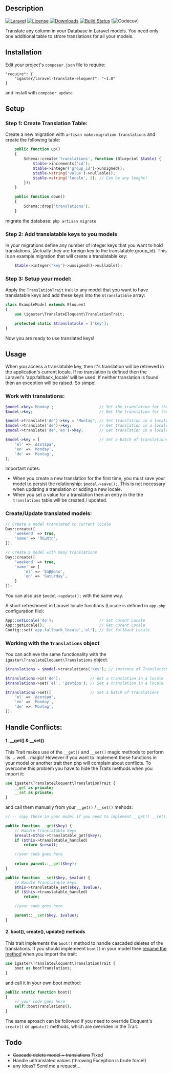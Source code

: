 ## Description
[![Laravel](https://img.shields.io/badge/Laravel-5.x-orange.svg)](http://laravel.com)
[![License](http://img.shields.io/badge/license-MIT-brightgreen.svg)](https://tldrlegal.com/license/mit-license)
[![Downloads](https://img.shields.io/packagist/dt/igaster/laravel-translate-eloquent.svg)](https://packagist.org/packages/igaster/laravel-translate-eloquent)
[![Build Status](https://travis-ci.org/igaster/laravel-translate-eloquent.svg?branch=master)](https://travis-ci.org/igaster/laravel-translate-eloquent)
[![Codecov](https://img.shields.io/codecov/c/github/igaster/laravel-translate-eloquent/master.svg)]

Translate any column in your Database in Laravel models. You need only one additional table to strore translations for all your models.

## Installation

Edit your project's `composer.json` file to require:

    "require": {
        "igaster/laravel-translate-eloquent": "~1.0"
    }

and install with `composer update`

## Setup

### Step 1: Create Translation Table:

Create a new migration with `artisan make:migration translations` and create the following table:

```php
    public function up()
    {
        Schema::create('translations', function (Blueprint $table) {
            $table->increments('id');
            $table->integer('group_id')->unsigned();
            $table->string('value')->nullable();
            $table->string('locale', 2); // Can be any lenght!
        });
    }

    public function down()
    {
        Schema::drop('translations');
    }
```

migrate the database: `php artisan migrate`

### Step 2: Add translatable keys to you models

In your migrations define any number of integer keys that you want to hold translations. (Actually they are foreign key to the translatable.group_id). This is an example migration that will create a translatable key:


```php
    $table->integer('key')->unsigned()->nullable();
```

### Step 3: Setup your model:

Apply the `TranslationTrait` trait to any model that you want to have translatable keys and add these keys into the `$translatable` array:

```php
class ExampleModel extends Eloquent
{
    use \igaster\TranslateEloquent\TranslationTrait;

    protected static $translatable = ['key'];
}
```

Now you are ready to use translated keys!

## Usage

When you access a translatable key, then it's translation will be retrieved in the application's current locale. If no translation is defined then the Laravel's 'app.fallback_locale' will be used. If neither translation is found then an exception will be raised. So simpe!

### Work with translations:

```php
$model->key='Monday';                    // Set the translation for the current Locale.  
$model->key;                             // Get the translation for the current Locale

$model->translate('de')->key = 'Montag'; // Set translation in a locale
$model->translate('de')->key;            // Get translation in a locale
$model->translate('de','en')->key;       // Get translation in a locale / fallback locale

$model->key = [                          // Set a batch of translations
    'el' => 'Δευτέρα',
    'en' => 'Monday',
    'de' => 'Montag',
];

```

Important notes:

* When you create a new translation for the first time, you must save your model to persist the relationship: `$model->save();`. This is not necessary when updating a translation or adding a new locale.
* When you set a value for a translation then an entry in the the `translations` table will be created / updated.

### Create/Update translated models:

```php
// Create a model translated to current locale
Day::create([
    'weekend' => true,
    'name' => 'Πέμπτη',
]);

// Create a model with many translations
Day::create([
    'weekend' => true,
    'name' => [
        'el' => 'Σάββατο',
        'en' => 'Saturday',
    ]
]);
```

You can also use `$model->update();` with the same way.

A short refreshment in Laravel locale functions (Locale is defined in `app.php` configuration file):
```php
App::setLocale('de');                    // Set curent Locale
App::getLocale();                        // Get curent Locale
Config::set('app.fallback_locale','el'); // Set fallback Locale
```

### Working with the `Translations` object

You can achieve the same functionality with the `igaster\TranslateEloquent\Translations` object.

```php
$translations = $model->translations('key'); // instance of Translations collection

$translations->in('de');             // Get a translation in a locale
$translations->set('el', 'Δευτέρα'); // Set a translation in a locale

$translations->set([                 // Set a batch of translations
    'el' => 'Δευτέρα',
    'en' => 'Monday',
    'de' => 'Montag',
]);
```

## Handle Conflicts:

#### 1. __get() & __set()

This Trait makes use of the `__get()` and `__set()` magic methods to perform its ... well... magic! However if you want to implement these functions in your model or another trait then php will complain about conflicts. To overcome this problem you have to hide the Traits methods when you import it:

```php
use igaster\TranslateEloquent\TranslationTrait {
    __get as private; 
    __set as private; 
}
```

and call them manually from your `__get()` / `__set()` mehods:

```php
//--- copy these in your model if you need to implement __get() __set() methods

public function __get($key) {
    // Handle Translatable keys
    $result=$this->translatable_get($key);
    if ($this->translatable_handled)
        return $result;

    //your code goes here
    
    return parent::__get($key);
}

public function __set($key, $value) {
    // Handle Translatable keys
    $this->translatable_set($key, $value);
    if ($this->translatable_handled)
        return;

    //your code goes here

    parent::__set($key, $value);
} 
```

#### 2. boot(), create(), update() methods

This trait implements the `boot()` method to handle cascaded deletes of the translations. If you should implemeent `boot()` in your model then [rename the method](http://php.net/manual/en/language.oop5.traits.php) when you import the trait:

```php
use igaster\TranslateEloquent\TranslationTrait {
    boot as bootTranslations;
}
```

and call it in your own boot method:

```php
public static function boot()
{
    // your code goes here
    self::bootTranslations();
}
```

The same aproach can be followed if you need to override Eloquent's `create()` or `update()` methods, which are overriden in the Trait.

## Todo
* ~~Cascade delete model + translations~~ Fixed
* Handle untranslated values (throwing Exception is brute force!)
* any ideas? Send me a request...